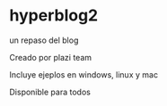 # hyperblog2
un repaso del blog

Creado por plazi team

Incluye ejeplos en windows, linux y mac

Disponible para todos